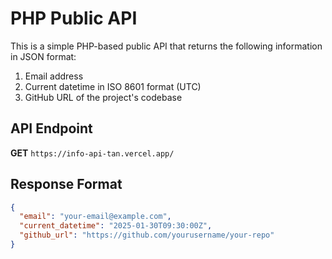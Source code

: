 # PHP Public API

This is a simple PHP-based public API that returns the following information in JSON format:

1. Email address
2. Current datetime in ISO 8601 format (UTC)
3. GitHub URL of the project's codebase

## API Endpoint

**GET** `https://info-api-tan.vercel.app/`

## Response Format

```json
{
  "email": "your-email@example.com",
  "current_datetime": "2025-01-30T09:30:00Z",
  "github_url": "https://github.com/yourusername/your-repo"
}
